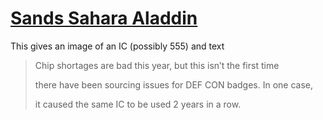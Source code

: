 # [Sands Sahara Aladdin](https://defcon.org/signal/YourJourneyBegins/AlphabetShift/SandsSaharaAladdin/)

This gives an image of an IC (possibly 555) and text 

> Chip shortages are bad this year, but this isn’t the first time
> 
> there have been sourcing issues for DEF CON badges. In one case,
> 
> it caused the same IC to be used 2 years in a row.

